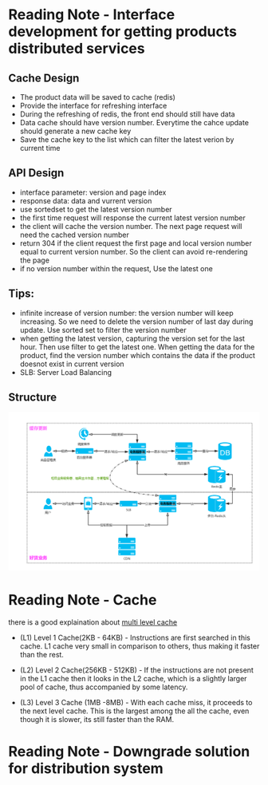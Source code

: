 

# Reading Note - Interface development for getting products distributed services

## Cache Design
* The product data will be saved to cache (redis)
* Provide the interface for refreshing interface
* During the refreshing of redis, the front end should still have data
* Data cache should have version number. Everytime the cahce update should generate a new cache key
* Save the cache key to the list which can filter the latest verion by current time

## API Design

* interface parameter: version and page index
* response data: data and vurrent version
* use sortedset to get the latest version number
* the first time request will response the current latest version number
* the client will cache the version number. The next page request will need the cached version number
* return 304 if the client request the first page and local version number equal to current version number. So the client can avoid re-rendering the page
* if no version number within the request, Use the latest one

## Tips:

* infinite increase of version number: the version number will keep increasing. So we need to delete the version number of last day during update. Use sorted set to filter the version number
* when getting the latest version, capturing the version set for the last hour. Then use filter to get the latest one. When getting the data for the product, find the version number which contains the data if the product doesnot exist in current version
* SLB: Server Load Balancing

## Structure

![system design](https://github.com/IvanFan/ReadingNotes/blob/master/dailyNotes/2017/05/23/haohuo.png)

# Reading Note - Cache

there is a good explaination about [multi level cache](https://www.quora.com/Computer-Architecture-What-is-the-L1-L2-L3-cache-of-a-microprocessor-and-how-does-it-affect-the-performance-of-it)

* (L1) Level 1 Cache(2KB - 64KB) - Instructions are first searched in this cache. L1 cache very small in comparison to others, thus making it faster than the rest.

* (L2) Level 2 Cache(256KB - 512KB) - If the instructions are not present in the L1 cache then it looks in the L2 cache, which is a slightly larger pool of cache, thus accompanied by some latency.

* (L3) Level 3 Cache (1MB -8MB) - With each cache miss, it proceeds to the next level cache. This is the largest among the all the cache, even though it is slower, its still faster than the RAM.

# Reading Note - Downgrade solution for distribution system
